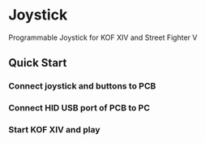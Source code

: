 # Joystick
Programmable Joystick for KOF XIV and Street Fighter V

## Quick Start

### Connect joystick and buttons to PCB
### Connect HID USB port of PCB to PC
### Start KOF XIV and play

